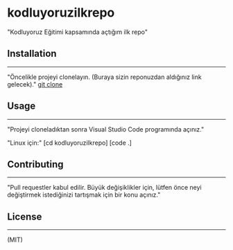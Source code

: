 # kodluyoruzilkrepo
"Kodluyoruz Eğitimi kapsamında açtığım ilk repo" 

## Installation
------------------------------------------
"Öncelikle projeyi clonelayın. (Buraya sizin reponuzdan aldığınız link gelecek)."
[git clone](https://github.com/neslihandulgeroglu/kodluyoruzilkrepo.git)

## Usage
------------------------------------------
"Projeyi cloneladıktan sonra Visual Studio Code programında açınız."

"Linux için:"
[cd kodluyoruzilkrepo]
[code .]

## Contributing
------------------------------------------
"Pull requestler kabul edilir. Büyük değişiklikler için, lütfen önce neyi değiştirmek istediğinizi tartışmak için bir konu açınız."
## License
------------------------------------------
(MIT)
